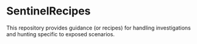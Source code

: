 # SentinelRecipes
This repository provides guidance (or recipes) for handling investigations and hunting specific to exposed scenarios.
